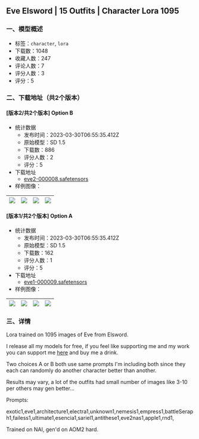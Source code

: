 ## Eve Elsword | 15 Outfits | Character Lora 1095
### 一、模型概述

- 标签：`character`, `lora`
- 下载数：1048
- 收藏人数：247
- 评论人数：7
- 评分人数：3
- 评分：5

### 二、下载地址（共2个版本）

#### [版本2/共2个版本] Option B

- 统计数据
  - 发布时间：2023-03-30T06:55:35.412Z
  - 原始模型：SD 1.5
  - 下载数：886
  - 评分人数：2
  - 评分：5
- 下载地址
  - [eve2-000008.safetensors](https://civitai.com/api/download/models/31738)
- 样例图像：

| <img src="https://image.civitai.com/xG1nkqKTMzGDvpLrqFT7WA/7a916434-947f-4384-3cf6-76f4c03b5d00/width=450/361221.jpeg" /> | <img src="https://image.civitai.com/xG1nkqKTMzGDvpLrqFT7WA/2a0436b5-d830-415a-f144-14b33c8f7a00/width=450/361236.jpeg" /> | <img src="https://image.civitai.com/xG1nkqKTMzGDvpLrqFT7WA/f7b3bf7c-4f34-4adb-3d52-b74fe60e7300/width=450/361235.jpeg" /> | <img src="https://image.civitai.com/xG1nkqKTMzGDvpLrqFT7WA/d4b38522-efb3-49f3-1a87-05af3ee4d900/width=450/361234.jpeg" /> |
| ---- | ---- | ---- | ---- |

#### [版本1/共2个版本] Option A

- 统计数据
  - 发布时间：2023-03-30T06:55:35.412Z
  - 原始模型：SD 1.5
  - 下载数：162
  - 评分人数：1
  - 评分：5
- 下载地址
  - [eve1-000009.safetensors](https://civitai.com/api/download/models/31739)
- 样例图像：

| <img src="https://image.civitai.com/xG1nkqKTMzGDvpLrqFT7WA/3e01c866-d25e-439b-f228-45a6dd560800/width=450/361252.jpeg" /> | <img src="https://image.civitai.com/xG1nkqKTMzGDvpLrqFT7WA/b9ff4e79-1112-43ce-4a50-714c167b9e00/width=450/361251.jpeg" /> | <img src="https://image.civitai.com/xG1nkqKTMzGDvpLrqFT7WA/1ba1a212-93f5-40d9-740f-2cd147c9fe00/width=450/361250.jpeg" /> | <img src="https://image.civitai.com/xG1nkqKTMzGDvpLrqFT7WA/c50bb92d-6c8e-40d6-948a-7388979fca00/width=450/361249.jpeg" /> |
| ---- | ---- | ---- | ---- |


### 三、详情
<p>Lora trained on 1095 images of Eve from Elsword.</p><p></p><p>I release all my models for free, if you feel like supporting me and my work you can support me <a target="_blank" rel="ugc" href="https://www.buymeacoffee.com/Numeratic">here</a> and buy me a drink.</p><p></p><p>Two choices A or B both use same prompts I'm including both since they each can randomly do another character better than another.</p><p>Results may vary, a lot of the outfits had small number of images like 3-10 per others may gen better...</p><p>Prompts:</p><p>exotic1,eve1,architecture1,electra1,unknown1,nemesis1,empress1,battleSeraph1,failess1,ultimate1,esencia1,sariel1,antithese1,eve2nas1,apple1,rnd1,</p><p></p><p>Trained on NAI, gen'd on AOM2 hard.</p>